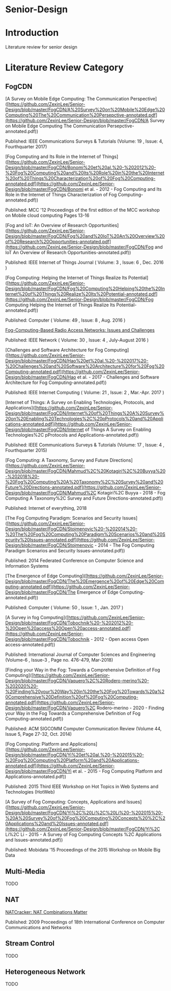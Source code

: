# Senior-Design
# Introduction

Literature review for senior design

# Literature Review Category

## FogCDN

[A Survey on Mobile Edge Computing: The Communication Perspective]([https://github.com/ZexinLee/Senior-Design/blob/master/FogCDN/A%20Survey%20on%20Mobile%20Edge%20Computing%20The%20Communication%20Persepctive-annotated.pdf](https://github.com/ZexinLee/Senior-Design/blob/master/FogCDN/A Survey on Mobile Edge Computing The Communication Persepctive-annotated.pdf))

Published: IEEE Communications Surveys & Tutorials (Volume: 19 , Issue: 4, Fourthquarter 2017)

[Fog Computing and Its Role in the Internet of Things]([https://github.com/ZexinLee/Senior-Design/blob/master/FogCDN/Bonomi%20et%20al.%20-%202012%20-%20Fog%20Computing%20and%20Its%20Role%20in%20the%20Internet%20of%20Things%20Characterization%20of%20Fog%20Computing-annotated.pdf](https://github.com/ZexinLee/Senior-Design/blob/master/FogCDN/Bonomi et al. - 2012 - Fog Computing and Its Role in the Internet of Things Characterization of Fog Computing-annotated.pdf))

Published: MCC '12 Proceedings of the first edition of the MCC workshop on Mobile cloud computing Pages 13-16

[Fog and IoT: An Overview of Research Opportunities]([https://github.com/ZexinLee/Senior-Design/blob/master/FogCDN/Fog%20and%20IoT%20An%20Overview%20of%20Research%20Opportunities-annotated.pdf](https://github.com/ZexinLee/Senior-Design/blob/master/FogCDN/Fog and IoT An Overview of Research Opportunities-annotated.pdf))

Published: IEEE Internet of Things Journal ( Volume: 3 , Issue: 6 , Dec. 2016 )

[Fog Computing: Helping the Internet of Things Realize Its Potential]([https://github.com/ZexinLee/Senior-Design/blob/master/FogCDN/Fog%20Computing%20Helping%20the%20Internet%20of%20Things%20Realize%20Its%20Potential-annotated.pdf](https://github.com/ZexinLee/Senior-Design/blob/master/FogCDN/Fog Computing Helping the Internet of Things Realize Its Potential-annotated.pdf))

Published: Computer ( Volume: 49 , Issue: 8 , Aug. 2016 )

[Fog-Computing-Based Radio Access Networks: Issues and Challenges]()

Published: IEEE Network ( Volume: 30 , Issue: 4 , July-August 2016 )

[Challenges and Software Architecture for Fog Computing]([https://github.com/ZexinLee/Senior-Design/blob/master/FogCDN/Hao%20et%20al.%20-%202017%20-%20Challenges%20and%20Software%20Architecture%20for%20Fog%20Computing-annotated.pdf](https://github.com/ZexinLee/Senior-Design/blob/master/FogCDN/Hao et al. - 2017 - Challenges and Software Architecture for Fog Computing-annotated.pdf))

Published: IEEE Internet Computing ( Volume: 21 , Issue: 2 , Mar.-Apr. 2017 )

[Internet of Things: A Survey on Enabling Technologies, Protocols, and Applications]([https://github.com/ZexinLee/Senior-Design/blob/master/FogCDN/Internet%20of%20Things%20A%20Survey%20on%20Enabling%20Technologies%2C%20pProtocols%20and%20Applications-annotated.pdf](https://github.com/ZexinLee/Senior-Design/blob/master/FogCDN/Internet of Things A Survey on Enabling Technologies%2C pProtocols and Applications-annotated.pdf))

Published: IEEE Communications Surveys & Tutorials (Volume: 17 , Issue: 4 , Fourthquarter 2015)

[Fog Computing: A Taxonomy, Survey and Future Directions]([https://github.com/ZexinLee/Senior-Design/blob/master/FogCDN/Mahmud%2C%20Kotagiri%2C%20Buyya%20-%202018%20-%20Fog%20Computing%20A%20Taxonomy%2C%20Survey%20and%20Future%20Directions-annotated.pdf](https://github.com/ZexinLee/Senior-Design/blob/master/FogCDN/Mahmud%2C Kotagiri%2C Buyya - 2018 - Fog Computing A Taxonomy%2C Survey and Future Directions-annotated.pdf))

Published: Internet of everything, 2018

[The Fog Computing Paradigm: Scenarios and Security Issues]([https://github.com/ZexinLee/Senior-Design/blob/master/FogCDN/Stojmenovic%20-%202014%20-%20The%20Fog%20Computing%20Paradigm%20Scenarios%20and%20Security%20Issues-annotated.pdf](https://github.com/ZexinLee/Senior-Design/blob/master/FogCDN/Stojmenovic - 2014 - The Fog Computing Paradigm Scenarios and Security Issues-annotated.pdf))

Published: 2014 Federated Conference on Computer Science and Information Systems

[The Emergence of Edge Computing]([https://github.com/ZexinLee/Senior-Design/blob/master/FogCDN/The%20Emergence%20of%20Edge%20Computing-annotated.pdf](https://github.com/ZexinLee/Senior-Design/blob/master/FogCDN/The Emergence of Edge Computing-annotated.pdf))

Published: Computer ( Volume: 50 , Issue: 1 , Jan. 2017 )

[A Survey in fog Computing]([https://github.com/ZexinLee/Senior-Design/blob/master/FogCDN/Tobochnik%20-%202012%20-%20Open%20access%20Open%20access-annotated.pdf](https://github.com/ZexinLee/Senior-Design/blob/master/FogCDN/Tobochnik - 2012 - Open access Open access-annotated.pdf))

Published: International Journal of Computer Sciences and Engineering (Volume-6 , Issue-3 , Page no. 476-479, Mar-2018)

[Finding your Way in the Fog: Towards a Comprehensive Definition of Fog Computing]([https://github.com/ZexinLee/Senior-Design/blob/master/FogCDN/Vaquero%2C%20Rodero-merino%20-%202020%20-%20Finding%20your%20Way%20in%20the%20Fog%20Towards%20a%20Comprehensive%20Definition%20of%20Fog%20Computing-annotated.pdf](https://github.com/ZexinLee/Senior-Design/blob/master/FogCDN/Vaquero%2C Rodero-merino - 2020 - Finding your Way in the Fog Towards a Comprehensive Definition of Fog Computing-annotated.pdf))

Published: ACM SIGCOMM Computer Communication Review (Volume 44, Issue 5, Page 27-32, Oct. 2014)

[Fog Computing: Platform and Applications]([https://github.com/ZexinLee/Senior-Design/blob/master/FogCDN/Yi%20et%20al.%20-%202015%20-%20Fog%20Computing%20Platform%20and%20Applications-annotated.pdf](https://github.com/ZexinLee/Senior-Design/blob/master/FogCDN/Yi et al. - 2015 - Fog Computing Platform and Applications-annotated.pdf))

Published: 2015 Third IEEE Workshop on Hot Topics in Web Systems and Technologies (HotWeb)

[A Survey of Fog Computing: Concepts, Applications and Issues]([https://github.com/ZexinLee/Senior-Design/blob/master/FogCDN/Yi%2C%20Li%2C%20Li%20-%202015%20-%20A%20Survey%20of%20Fog%20Computing%20Concepts%20%2C%20Applications%20and%20Issues-annotated.pdf](https://github.com/ZexinLee/Senior-Design/blob/master/FogCDN/Yi%2C Li%2C Li - 2015 - A Survey of Fog Computing Concepts %2C Applications and Issues-annotated.pdf))

Published: Mobidata '15 Proceedings of the 2015 Workshop on Mobile Big Data

## Multi-Media

TODO

## NAT

[NATCracker: NAT Combinations Matter](https://github.com/ZexinLee/Senior-Design/blob/master/NAT/NATCracker.pdf)

Published: 2009 Proceedings of 18th International Conference on Computer Communications and Networks

## Stream Control

TODO

## Heterogeneous Network

TODO